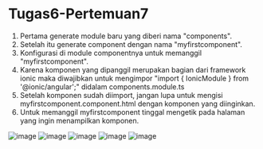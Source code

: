 # Tugas6-Pertemuan7
1. Pertama generate module baru yang diberi nama "components".
2. Setelah itu generate component dengan nama "myfirstcomponent".
3. Konfigurasi di module componentnya untuk memanggil "myfirstcomponent".
4. Karena komponen yang dipanggil merupakan bagian dari framework ionic maka diwajibkan untuk mengimpor
   "import { IonicModule } from '@ionic/angular';" didalam components.module.ts
5. Setelah komponen sudah diimport, jangan lupa untuk mengisi myfirstcomponent.component.html dengan komponen yang diinginkan.
6. Untuk memanggil myfirstcomponent tinggal mengetik <app-myfirstcomponent></app-myfirstcomponent> pada halaman yang ingin menampilkan komponen.


![image](https://github.com/user-attachments/assets/2f38ff98-4297-4a32-b4ef-88e30e4e2240)
![image](https://github.com/user-attachments/assets/ae4666ca-c0ee-4533-b584-4aa308e3385b)
![image](https://github.com/user-attachments/assets/8579e5c2-9d98-4f1c-b56a-53bbf13237b3)
![image](https://github.com/user-attachments/assets/00a68262-6c98-4c76-a9b5-fed9b35a50db)
![image](https://github.com/user-attachments/assets/2341570a-bae3-4cca-ba8d-db4bad988d41)


